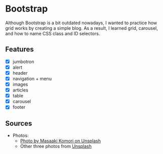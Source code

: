 # Bootstrap

Although Bootstrap is a bit outdated nowadays, I wanted to practice how grid works by creating a simple blog. As a result, I learned grid, carousel, and how to name CSS class and ID selectors. 

## Features
- [x] jumbotron
- [x] alert
- [x] header
- [x] navigation + menu
- [x] images
- [x] articles
- [x] table
- [x] carousel
- [x] footer

## Sources
- Photos: 
    - [Photo by Masaaki Komori on Unsplash](https://unsplash.com/photos/Z8TQv3yKQd4)
    - Other three photos from [Unsplash](https://unsplash.com/)
